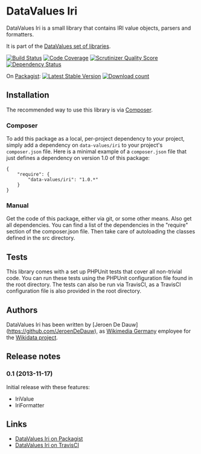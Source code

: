 # DataValues Iri

DataValues Iri is a small library that contains IRI value objects, parsers and formatters.

It is part of the [DataValues set of libraries](https://github.com/DataValues).

[![Build Status](https://secure.travis-ci.org/DataValues/Iri.png?branch=master)](http://travis-ci.org/DataValues/Iri)
[![Code Coverage](https://scrutinizer-ci.com/g/DataValues/Iri/badges/coverage.png?s=10ee05d60b5246cfd5df438b63c4d5dae4b4c5a7)](https://scrutinizer-ci.com/g/DataValues/Iri/)
[![Scrutinizer Quality Score](https://scrutinizer-ci.com/g/DataValues/Iri/badges/quality-score.png?s=9bdf21bb15c3d7b9cede985fdacf7e37b507e899)](https://scrutinizer-ci.com/g/DataValues/Iri/)
[![Dependency Status](https://www.versioneye.com/php/data-values:iri/badge.png)](https://www.versioneye.com/php/data-values:iri)

On [Packagist](https://packagist.org/packages/data-values/iri):
[![Latest Stable Version](https://poser.pugx.org/data-values/iri/version.png)](https://packagist.org/packages/data-values/iri)
[![Download count](https://poser.pugx.org/data-values/iri/d/total.png)](https://packagist.org/packages/data-values/iri)

## Installation

The recommended way to use this library is via [Composer](http://getcomposer.org/).

### Composer

To add this package as a local, per-project dependency to your project, simply add a
dependency on `data-values/iri` to your project's `composer.json` file.
Here is a minimal example of a `composer.json` file that just defines a dependency on
version 1.0 of this package:

    {
        "require": {
            "data-values/iri": "1.0.*"
        }
    }

### Manual

Get the code of this package, either via git, or some other means. Also get all dependencies.
You can find a list of the dependencies in the "require" section of the composer.json file.
Then take care of autoloading the classes defined in the src directory.

## Tests

This library comes with a set up PHPUnit tests that cover all non-trivial code. You can run these
tests using the PHPUnit configuration file found in the root directory. The tests can also be run
via TravisCI, as a TravisCI configuration file is also provided in the root directory.

## Authors

DataValues Iri has been written by [Jeroen De Dauw] (https://github.com/JeroenDeDauw), as
[Wikimedia Germany](https://wikimedia.de) employee for the [Wikidata project](https://wikidata.org/).

## Release notes

### 0.1 (2013-11-17)

Initial release with these features:

* IriValue
* IriFormatter

## Links

* [DataValues Iri on Packagist](https://packagist.org/packages/data-values/iri)
* [DataValues Iri on TravisCI](https://travis-ci.org/DataValues/Iri)
